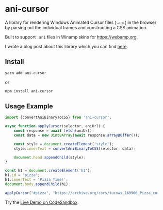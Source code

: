 # ani-cursor

A library for rendering Windows Animated Cursor files (`.ani`) in the browser by parsing out the individual frames and constructing a CSS animation.

Built to support `.ani` files in Winamp skins for https://webamp.org.

I wrote a blog post about this library which you can find [here](https://jordaneldredge.com/blog/rendering-animated-ani-cursors-in-the-browser/).

## Install

```bash
yarn add ani-cursor
```

or

```bash
npm install ani-cursor
```

## Usage Example

```JavaScript
import {convertAniBinaryToCSS} from 'ani-cursor';

async function applyCursor(selector, aniUrl) {
    const response = await fetch(aniUrl);
    const data = new Uint8Array(await response.arrayBuffer());

    const style = document.createElement('style');
    style.innerText = convertAniBinaryToCSS(selector, data);

    document.head.appendChild(style);
}

const h1 = document.createElement('h1');
h1.id = 'pizza';
h1.innerText = 'Pizza Time!';
document.body.appendChild(h1);

applyCursor("#pizza", "https://archive.org/cors/tucows_169906_Pizza_cursor/pizza.ani");
```

Try the [Live Demo on CodeSandbox](https://codesandbox.io/s/jolly-thunder-9jkio?file=/src/index.js).